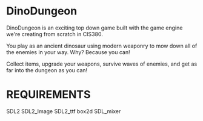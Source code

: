 # DinoDungeon

DinoDungeon is an exciting top down game built with the game engine we're creating from scratch in CIS380. 

You play as an ancient dinosaur using modern weaponry to mow down all of the enemies in your way. Why? Because you can!

Collect items, upgrade your weapons, survive waves of enemies, and get as far into the dungeon as you can!

REQUIREMENTS
===

SDL2
SDL2_Image
SDL2_ttf
box2d
SDL_mixer
